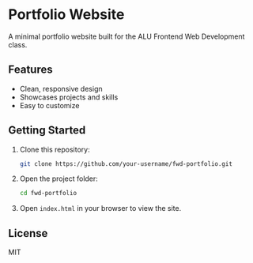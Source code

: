 # Portfolio Website

A minimal portfolio website built for the ALU Frontend Web Development class.

## Features

- Clean, responsive design
- Showcases projects and skills
- Easy to customize

## Getting Started

1. Clone this repository:

   ```sh
   git clone https://github.com/your-username/fwd-portfolio.git
   ```

2. Open the project folder:

   ```sh
   cd fwd-portfolio
   ```

3. Open `index.html` in your browser to view the site.

## License

MIT
